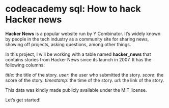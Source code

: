 # codeacademy sql: How to hack Hacker news
**Hacker News** is a popular website run by Y Combinator. It’s widely known by people in the tech industry as a community site for sharing news, showing off projects, asking questions, among other things.

In this project, I will be working with a table named **hacker_news** that contains stories from Hacker News since its launch in 2007. It has the following columns:

_title_: the title of the story.
_user_: the user who submitted the story.
_score_: the score of the story.
_timestamp_: the time of the story.
_url_: the link of the story.

This data was kindly made publicly available under the MIT license.

Let’s get started!
